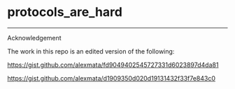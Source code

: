 # protocols_are_hard

---

Acknowledgement

The work in this repo is an edited version of the following:

https://gist.github.com/alexmata/fd9049402545727331d6023897d4da81

https://gist.github.com/alexmata/d1909350d020d19131432f33f7e843c0